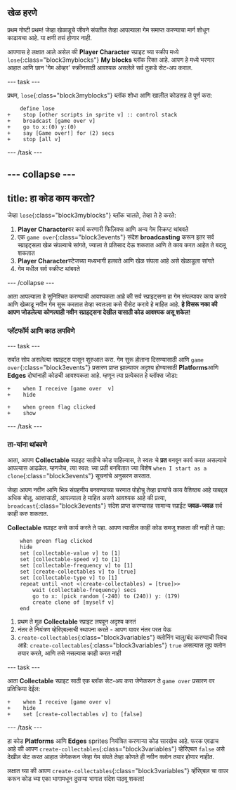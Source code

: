 ## खेळ हरणे

प्रथम गोष्टी प्रथम! जेव्हा खेळाडूचे जीवने संपतील तेव्हा आपल्याला गेम समाप्त करण्याचा मार्ग शोधून काढायचा आहे. या क्षणी तसं होणार नाही.

आपणास हे लक्षात आले असेल की **Player Character** स्प्राइट च्या स्क्रीप मध्ये `lose`{:class="block3myblocks"} **My blocks** ब्लॉक रिक्त आहे. आपण हे मध्ये भरणार आहात आणि छान 'गेम ओव्हर' स्क्रीनसाठी आवश्यक असलेले सर्व तुकडे सेट-अप कराल.

--- task ---

प्रथम, `lose`{:class="block3myblocks"} ब्लॉक शोधा आणि खालील कोडसह ते पूर्ण करा:

```blocks3
    define lose
+    stop [other scripts in sprite v] :: control stack
+    broadcast [game over v]
+    go to x:(0) y:(0)
+    say [Game over!] for (2) secs
+    stop [all v]
```

--- /task ---

--- collapse ---
---
title: हा कोड काय करतो?
---

जेव्हा `lose`{:class="block3myblocks"} ब्लॉक चालते, तेव्हा ते हे करते:

1. **Player Character**वर कार्य करणारी फिज़िक्स आणि अन्य गेम स्क्रिप्ट थांबवते
2. एक `game over`{:class="block3events"} संदेश **broadcasting** करून इतर सर्व स्प्राइट्सला खेळ संपल्याचे सांगते, ज्याला ते प्रतिसाद देऊ शकतात आणि ते काय करत आहेत ते बदलू शकतात
3. **Player Character**स्टेजच्या मध्यभागी हलवते आणि खेळ संपला आहे असे खेळाडूला सांगते
4. गेम मधील सर्व स्क्रीप्ट थांबवते

--- /collapse ---

आता आपल्याला हे सुनिश्चित करण्याची आवश्यकता आहे की सर्व स्प्राइट्सना हा गेम संपल्यावर काय करावे आणि खेळाडू नवीन गेम सुरू करतात तेव्हा स्वतःला कसे रीसेट करावे हे माहित आहे. **हे विसरू नका की आपण जोडलेल्या कोणत्याही नवीन स्प्राइट्सना देखील यासाठी कोड आवश्यक असू शकेल!**

### प्लॅटफॉर्म आणि काठ लपविणे

--- task ---

सर्वात सोप असलेल्या स्प्राइट्स पासून शुरुआत करा. गेम सुरू होताना दिसण्यासाठी आणि `game over`{:class="block3events"} प्रसारण प्राप्त झाल्यावर अदृश्य होण्यासाठी **Platforms**आणि **Edges** दोघांनाही कोडची आवश्यकता आहे. म्हणून त्या प्रत्येकात हे ब्लॉक्स जोडा:

```blocks3
+    when I receive [game over  v]
+    hide
```

```blocks3
+    when green flag clicked
+    show
```

--- /task ---

### ता-यांना थांबवणे

आता, आपण **Collectable** स्प्राइट साठीचे कोड पाहिल्यास, ते स्वतः चे **प्रत** बनवून कार्य करत असल्याचे आपल्यास आढळेल. म्हणजेच, त्या स्वत: च्या प्रती बनवितात ज्या विशेष `when I start as a clone`{:class="block3events"} सूचनांचे अनुसरण करतात.

जेव्हा आपण नवीन आणि भिन्न संग्रहणीय बनवण्याच्या चरणात पोहोचु तेव्हा प्रत्यांचे काय वैशिष्ठ्य आहे याबद्दल अधिक बोलू. आत्तासाठी, आपल्याला हे माहित असणे आवश्यक आहे की प्रत्या, `broadcast`{:class="block3events"} संदेश प्राप्त करण्यासह सामान्य स्प्राईट **जवळ-जवळ** सर्व काही करु शकतात.

**Collectable** स्प्राइट कसे कार्य करते ते पहा. आपण त्यातील काही कोड समजू शकता की नाही ते पहा:

```blocks3
    when green flag clicked
    hide
    set [collectable-value v] to [1]
    set [collectable-speed v] to [1]
    set [collectable-frequency v] to [1]
    set [create-collectables v] to [true]
    set [collectable-type v] to [1]
    repeat until <not <(create-collectables) = [true]>>
        wait (collectable-frequency) secs
        go to x: (pick random (-240) to (240)) y: (179)
        create clone of [myself v]
    end
```

1. प्रथम ते मूळ **Collectable** स्प्राइट लपवून अदृश्य करतं
2. नंतर ते नियंत्रण व्हेरिएबल्सची स्थापना करते - आपण यावर नंतर परत येऊ
3. `create-collectables`{:class="block3variables"} क्लोनिंग चालू/बंद करण्याची स्विच आहे: `create-collectables`{:class="block3variables"} `true` असल्यास लूप क्लोन तयार करते, आणि तसे नसल्यास काही करत नाही

--- task ---

आता **Collectable** स्प्राइट साठी एक ब्लॉक सेट-अप करा जेणेकरून ते `game over` प्रसारण वर प्रतिक्रिया देईल:

```blocks3
+    when I receive [game over v]
+    hide
+    set [create-collectables v] to [false]
```

--- /task ---

हा कोड **Platforms** आणि **Edges** sprites नियंत्रित करणार्‍या कोड सारखेच आहे. फरक एवढाच आहे की आपण `create-collectables`{:class="block3variables"} व्हेरिएबल `false` असे देखील सेट करत आहात जेणेकरून जेव्हा गेम संपते तेव्हा कोणते ही नवीन क्लोन तयार होणार नाहीत.

लक्षात घ्या की आपण `create-collectables`{:class="block3variables"} व्हॅरिएबल चा वापर करून कोड च्या एका भागामधून दुसर्‍या भागात संदेश पाठवू शकता!